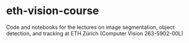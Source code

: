 # eth-vision-course
Code and notebooks for the lectures on image segmentation, object detection, and tracking at ETH Zürich (Computer Vision 263-5902-00L)
